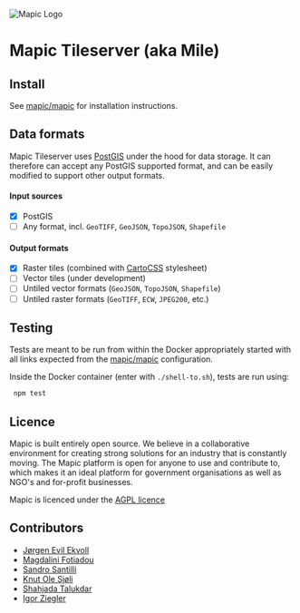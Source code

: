 ![Mapic Logo](https://cloud.githubusercontent.com/assets/2197944/19607635/5c434458-97cb-11e6-941b-e74e83b385ba.png)

# Mapic Tileserver (aka Mile)


## Install
See [mapic/mapic](https://github.com/mapic/mapic) for installation instructions.

## Data formats
Mapic Tileserver uses [PostGIS](http://www.postgis.net/) under the hood for data storage. It can therefore can accept any PostGIS supported format, and can be easily modified to support other output formats.

#### Input sources
- [x] PostGIS
- [ ] Any format, incl. `GeoTIFF`, `GeoJSON`, `TopoJSON`, `Shapefile`

#### Output formats
- [x] Raster tiles (combined with [CartoCSS](https://carto.com/docs/carto-engine/cartocss/) stylesheet)
- [ ] Vector tiles (under development)
- [ ] Untiled vector formats (`GeoJSON`, `TopoJSON`, `Shapefile`)
- [ ] Untiled raster formats (`GeoTIFF`, `ECW`, `JPEG200`, etc.)

## Testing

Tests are meant to be run from within the Docker appropriately
started with all links expected from the [mapic/mapic](https://github.com/mapic/mapic)
configuration.

Inside the Docker container (enter with `./shell-to.sh`), tests are run using:

```sh
 npm test
````


## Licence
Mapic is built entirely open source. We believe in a collaborative environment for creating strong solutions for an industry that is constantly moving. The Mapic platform is open for anyone to use and contribute to, which makes it an ideal platform for government organisations as well as NGO's and for-profit businesses.

Mapic is licenced under the [AGPL licence](https://github.com/mapic/mile/blob/master/LICENSE)

## Contributors
- [Jørgen Evil Ekvoll](https://github.com/jorgenevil)
- [Magdalini Fotiadou](https://github.com/mft74)
- [Sandro Santilli](https://github.com/strk)
- [Knut Ole Sjøli](https://github.com/knutole)
- [Shahjada Talukdar](https://github.com/destromas1)
- [Igor Ziegler](https://github.com/igorziegler)
